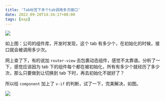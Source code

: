 ```yaml
---
title: 'Tab标签下多个tab调用多次接口'
date: 2022-09-20T14:34:17+08:00
tags: [exp]
---
```


![](https://cdn.staticaly.com/gh/yokiizx/picgo@master/img/20221009143455.png)

如上图：公司的组件库，开发时发现，这个 tab 有多少个，在初始化的时候，接口就会被调用多少次。

网上查了下，有的说加 `router-view` 去包裹动态组件，感觉不太靠谱。分析了一下，感觉应该因为 tab 下的组件每个都在被初始化，所有有多少个就经历了多少次，那么只要做到让切换到 tab 下时，再去初始化不就好了？

所以给 `component` 加上了 `v-if` 的判断，试了一下，完美解决，如图。

![](https://cdn.staticaly.com/gh/yokiizx/picgo@master/img/20221009144306.png)
